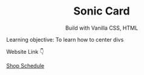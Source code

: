 <h1 align="center">Sonic Card</h1>

<p align="center">Build with Vanilla CSS, HTML</p>
<p>Learning objective: To learn how to center divs </p>
<p>Website Link 👇</p> 
<a href="https://sonic-card.vercel.app/">Shop Schedule</a>


